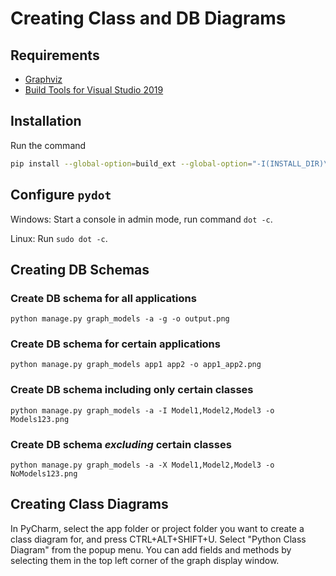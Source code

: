 # Creating Class and DB Diagrams

## Requirements

* [Graphviz](https://graphviz.org/)
* [Build Tools for Visual Studio 2019](https://visualstudio.microsoft.com/downloads/)

## Installation

Run the command

```bash
pip install --global-option=build_ext --global-option="-I(INSTALL_DIR)\include" --global-option="-L(INSTALL_DIR)\lib" pygraphviz
```

## Configure `pydot`

Windows: Start a console in admin mode, run command `dot -c`.

Linux: Run `sudo dot -c`.

## Creating DB Schemas

### Create DB schema for all applications

`python manage.py graph_models -a -g -o output.png`

### Create DB schema for certain applications

`python manage.py graph_models app1 app2 -o app1_app2.png`

### Create DB schema including only certain classes

`python manage.py graph_models -a -I Model1,Model2,Model3 -o Models123.png`

### Create DB schema *excluding* certain classes

`python manage.py graph_models -a -X Model1,Model2,Model3 -o NoModels123.png`

## Creating Class Diagrams

In PyCharm, select the app folder or project folder you want to create a class diagram for,
and press CTRL+ALT+SHIFT+U.
Select "Python Class Diagram" from the popup menu.
You can add fields and methods by selecting them in the top left corner of the graph display window.
